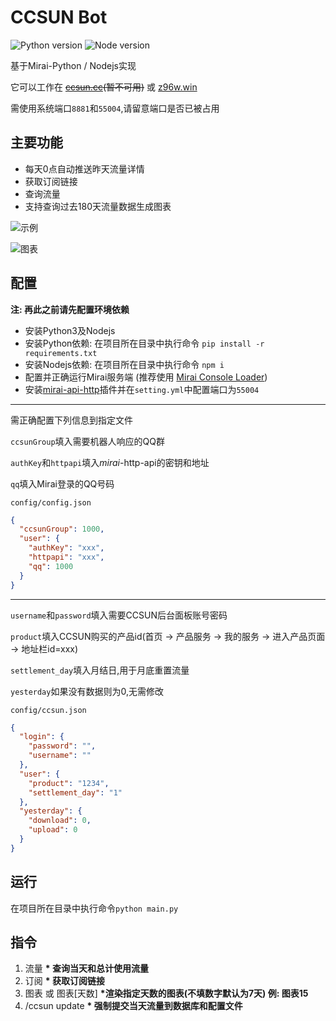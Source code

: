 # CCSUN Bot

![Python version](https://img.shields.io/badge/Python-3.8.5-blue)
![Node version](https://img.shields.io/badge/Nodejs-14.15.1-brightgreen)

基于Mirai-Python / Nodejs实现

它可以工作在 ~~[ccsun.cc](https://ccsun.cc)(暂不可用)~~ 或 [z96w.win](https://z96w.win)

需使用系统端口`8881`和`55004`,请留意端口是否已被占用

## 主要功能

* 每天0点自动推送昨天流量详情
* 获取订阅链接
* 查询流量
* 支持查询过去180天流量数据生成图表

![示例](https://tu.yaohuo.me/imgs/2020/12/b123f596fe8b18e6.jpg)

![图表](https://tu.yaohuo.me/imgs/2020/12/40faa0fafb110d99.png)

## 配置
**注: 再此之前请先配置环境依赖**

* 安装Python3及Nodejs
* 安装Python依赖: 在项目所在目录中执行命令 ``pip install -r requirements.txt``
* 安装Nodejs依赖: 在项目所在目录中执行命令 ``npm i``
* 配置并正确运行Mirai服务端 (推荐使用 [Mirai Console Loader](https://github.com/iTXTech/mirai-console-loader))
* 安装[mirai-api-http](https://github.com/project-mirai/mirai-api-http)插件并在`setting.yml`中配置端口为`55004`
****
需正确配置下列信息到指定文件

``ccsunGroup``填入需要机器人响应的QQ群

``authKey``和``httpapi``填入*mirai*-http-api的密钥和地址

``qq``填入Mirai登录的QQ号码

`config/config.json`

```json
{
  "ccsunGroup": 1000, 
  "user": {
    "authKey": "xxx",
    "httpapi": "xxx",
    "qq": 1000
  }
}
```

***

``username``和``password``填入需要CCSUN后台面板账号密码

``product``填入CCSUN购买的产品id(首页 -> 产品服务 -> 我的服务 -> 进入产品页面 -> 地址栏id=xxx)

``settlement_day``填入月结日,用于月底重置流量

``yesterday``如果没有数据则为0,无需修改

`config/ccsun.json`

```json
{
  "login": {
    "password": "",
    "username": ""
  },
  "user": {
    "product": "1234",
    "settlement_day": "1"
  },
  "yesterday": {
    "download": 0,
    "upload": 0
  }
}
```

## 运行

在项目所在目录中执行命令``python main.py ``

## 指令

1. 流量  **\* 查询当天和总计使用流量**
2. 订阅  **\* 获取订阅链接**
3. 图表 或 图表[天数]  **\*渲染指定天数的图表(不填数字默认为7天)  例: 图表15**
4. /ccsun update  **\* 强制提交当天流量到数据库和配置文件**
